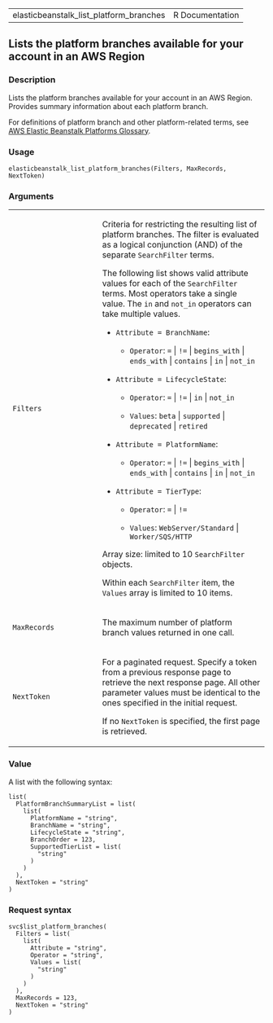 <table style="width: 100%;">
<tbody>
<tr class="odd">
<td>elasticbeanstalk_list_platform_branches</td>
<td style="text-align: right;">R Documentation</td>
</tr>
</tbody>
</table>

## Lists the platform branches available for your account in an AWS Region

### Description

Lists the platform branches available for your account in an AWS Region.
Provides summary information about each platform branch.

For definitions of platform branch and other platform-related terms, see
[AWS Elastic Beanstalk Platforms
Glossary](https://docs.aws.amazon.com/elasticbeanstalk/latest/dg/platforms-glossary.html).

### Usage

    elasticbeanstalk_list_platform_branches(Filters, MaxRecords, NextToken)

### Arguments

<table>
<colgroup>
<col style="width: 35%" />
<col style="width: 65%" />
</colgroup>
<tbody>
<tr class="odd">
<td><code
id="elasticbeanstalk_list_platform_branches_:_Filters">Filters</code></td>
<td><p>Criteria for restricting the resulting list of platform branches.
The filter is evaluated as a logical conjunction (AND) of the separate
<code>SearchFilter</code> terms.</p>
<p>The following list shows valid attribute values for each of the
<code>SearchFilter</code> terms. Most operators take a single value. The
<code style="white-space: pre;">⁠in⁠</code> and <code>not_in</code>
operators can take multiple values.</p>
<ul>
<li><p><code>Attribute = BranchName</code>:</p>
<ul>
<li><p><code>Operator</code>: <code>=</code> | <code>!=</code> |
<code>begins_with</code> | <code>ends_with</code> |
<code>contains</code> | <code style="white-space: pre;">⁠in⁠</code> |
<code>not_in</code></p></li>
</ul></li>
<li><p><code>Attribute = LifecycleState</code>:</p>
<ul>
<li><p><code>Operator</code>: <code>=</code> | <code>!=</code> | <code
style="white-space: pre;">⁠in⁠</code> | <code>not_in</code></p></li>
<li><p><code>Values</code>: <code>beta</code> | <code>supported</code> |
<code>deprecated</code> | <code>retired</code></p></li>
</ul></li>
<li><p><code>Attribute = PlatformName</code>:</p>
<ul>
<li><p><code>Operator</code>: <code>=</code> | <code>!=</code> |
<code>begins_with</code> | <code>ends_with</code> |
<code>contains</code> | <code style="white-space: pre;">⁠in⁠</code> |
<code>not_in</code></p></li>
</ul></li>
<li><p><code>Attribute = TierType</code>:</p>
<ul>
<li><p><code>Operator</code>: <code>=</code> | <code>!=</code></p></li>
<li><p><code>Values</code>: <code>WebServer/Standard</code> |
<code>Worker/SQS/HTTP</code></p></li>
</ul></li>
</ul>
<p>Array size: limited to 10 <code>SearchFilter</code> objects.</p>
<p>Within each <code>SearchFilter</code> item, the <code>Values</code>
array is limited to 10 items.</p></td>
</tr>
<tr class="even">
<td><code
id="elasticbeanstalk_list_platform_branches_:_MaxRecords">MaxRecords</code></td>
<td><p>The maximum number of platform branch values returned in one
call.</p></td>
</tr>
<tr class="odd">
<td><code
id="elasticbeanstalk_list_platform_branches_:_NextToken">NextToken</code></td>
<td><p>For a paginated request. Specify a token from a previous response
page to retrieve the next response page. All other parameter values must
be identical to the ones specified in the initial request.</p>
<p>If no <code>NextToken</code> is specified, the first page is
retrieved.</p></td>
</tr>
</tbody>
</table>

### Value

A list with the following syntax:

    list(
      PlatformBranchSummaryList = list(
        list(
          PlatformName = "string",
          BranchName = "string",
          LifecycleState = "string",
          BranchOrder = 123,
          SupportedTierList = list(
            "string"
          )
        )
      ),
      NextToken = "string"
    )

### Request syntax

    svc$list_platform_branches(
      Filters = list(
        list(
          Attribute = "string",
          Operator = "string",
          Values = list(
            "string"
          )
        )
      ),
      MaxRecords = 123,
      NextToken = "string"
    )
